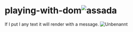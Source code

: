 # playing-with-dom![assada](https://user-images.githubusercontent.com/74388750/230773633-1cf928b7-b0aa-4aed-a2e5-da0516491e82.png)
If I put I any text it will render with a message.
![Unbenannt](https://user-images.githubusercontent.com/74388750/230773660-01d731bb-e4b0-4462-83c3-550ef5573078.png)
